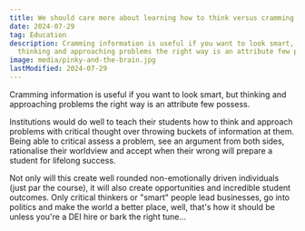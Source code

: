 ```yaml
---
title: We should care more about learning how to think versus cramming information
date: 2024-07-29
tag: Education
description: Cramming information is useful if you want to look smart, but
  thinking and approaching problems the right way is an attribute few possess.
image: media/pinky-and-the-brain.jpg
lastModified: 2024-07-29
---
```


Cramming information is useful if you want to look smart, but thinking and approaching problems the right way is an attribute few possess.

Institutions would do well to teach their students how to think and approach problems with critical thought over throwing buckets of information at them. Being able to critical assess a problem, see an argument from both sides, rationalise their worldview and accept when their wrong will prepare a student for lifelong success.

Not only will this create well rounded non-emotionally driven individuals (just par the course), it will also create opportunities and incredible student outcomes. Only critical thinkers or "smart" people lead businesses, go into politics and make the world a better place, well, that's how it should be unless you're a DEI hire or bark the right tune...
